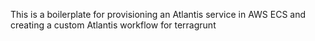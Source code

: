 This is a boilerplate for provisioning an Atlantis service in AWS ECS and creating a custom Atlantis workflow for terragrunt